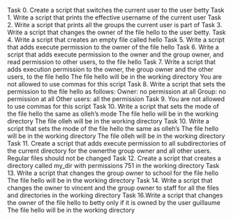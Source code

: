 Task 0. Create a script that switches the current user to the user betty
Task 1. Write a script that prints the effective username of the current user
Task 2. Write a script that prints all the groups the current user is part of
Task 3. Write a script that changes the owner of the file hello to the user betty.
Task 4. Write a script that creates an empty file called hello
Task 5. Write a script that adds execute permission to the owner of the file hello
Task 6. Write a script that adds execute permission to the owner and the group owner, and read permission to other users, to the file hello
Task 7. Write a script that adds execution permission to the owner, the group owner and the other users, to the file hello
The file hello will be in the working directory
You are not allowed to use commas for this script
Task 8. Write a script that sets the permission to the file hello as follows:
Owner: no permission at all
Group: no permission at all
Other users: all the permission
Task 9. You are not allowed to use commas for this script
Task 10. Write a script that sets the mode of the file hello the same as olleh’s mode
The file hello will be in the working directory
The file olleh will be in the working directory
Task 10. Write a script that sets the mode of the file hello the same as olleh’s
The file hello will be in the working directory
The file olleh will be in the working directory
Task 11. Create a script that adds execute permission to all subdirectories of the current directory for the ownerthe group owner and all other users. Regular files should not be changed
Task 12. Create a script that creates a directory called my_dir with permissions 751 in the working directory
Task 13. Write a script that changes the group owner to school for the file hello
The file hello will be in the working directory
Task 14. Write a script that changes the owner to vincent and the group owner to staff for all the files and directories in the working directory
Task 16.Write a script that changes the owner of the file hello to betty only if it is owned by the user guillaume
The file hello will be in the working directory

